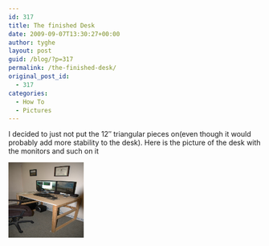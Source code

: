 ```yaml
---
id: 317
title: The finished Desk
date: 2009-09-07T13:30:27+00:00
author: tyghe
layout: post
guid: /blog/?p=317
permalink: /the-finished-desk/
original_post_id:
  - 317
categories:
  - How To
  - Pictures
---
```

I decided to just not put the 12&#8243; triangular pieces on(even though it would probably add more stability to the desk). Here is the picture of the desk with the monitors and such on it

[<img class="aligncenter size-thumbnail wp-image-318" title="IMGP6567" src="/wp-content/uploads/2009/09/IMGP6567.jpg" alt="IMGP6567" width="150" height="150" />](/blog/wp-content/uploads/2009/09/IMGP6567.jpg)
